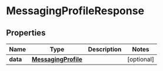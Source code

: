

# MessagingProfileResponse


## Properties

| Name | Type | Description | Notes |
|------------ | ------------- | ------------- | -------------|
|**data** | [**MessagingProfile**](MessagingProfile.md) |  |  [optional] |



